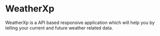 # WeatherXp
WeatherXp is a API based responsive application which will help you by telling your current and future weather related data.
